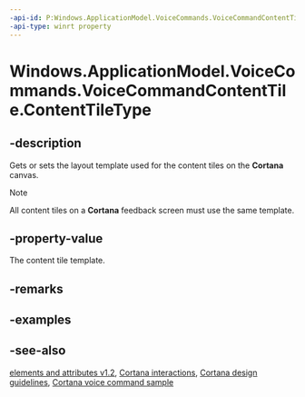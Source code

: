```yaml
---
-api-id: P:Windows.ApplicationModel.VoiceCommands.VoiceCommandContentTile.ContentTileType
-api-type: winrt property
---
```


<!-- Property syntax
public Windows.ApplicationModel.VoiceCommands.VoiceCommandContentTileType ContentTileType { get;  set; }
-->

# Windows.ApplicationModel.VoiceCommands.VoiceCommandContentTile.ContentTileType

## -description
Gets or sets the layout template used for the content tiles on the **Cortana** canvas.

> [!NOTE]
> All content tiles on a **Cortana** feedback screen must use the same template.

## -property-value
The content tile template.

## -remarks

## -examples

## -see-also
[ elements and attributes v1.2](https://docs.microsoft.com/uwp/schemas/voicecommands/voice-command-elements-and-attributes-1-2), [Cortana interactions](https://docs.microsoft.com/windows/uwp/input-and-devices/cortana-interactions), [Cortana design guidelines](https://docs.microsoft.com/windows/uwp/input-and-devices/cortana-design-guidelines), [Cortana voice command sample](https://github.com/Microsoft/Windows-universal-samples/tree/master/Samples/CortanaVoiceCommand)
